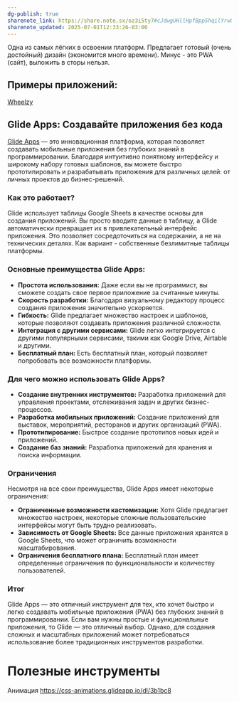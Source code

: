 ```yaml
---
dg-publish: true
sharenote_link: https://share.note.sx/oz3i5ty7#cJdwgUHllHpfBpp5hqilYrwO/v7bLU+ztjKTdGuuhRo
sharenote_updated: 2025-07-01T12:33:26-03:00
---
```

Одна из самых лёгких в освоении платформ. Предлагает готовый (очень достойный) дизайн (экономится много времени). Минус - это PWA (сайт), выложить в сторы нельзя.
## Примеры приложений:
[Wheelzy](https://wheelzy.glide.page/) 
## Glide Apps: Создавайте приложения без кода

[Glide Apps](https://www.glideapps.com/) — это инновационная платформа, которая позволяет создавать мобильные приложения без глубоких знаний в программировании. Благодаря интуитивно понятному интерфейсу и широкому набору готовых шаблонов, вы можете быстро прототипировать и разрабатывать приложения для различных целей: от личных проектов до бизнес-решений.

### Как это работает?

Glide использует таблицы Google Sheets в качестве основы для создания приложений. Вы просто вводите данные в таблицу, а Glide автоматически превращает их в привлекательный интерфейс приложения. Это позволяет сосредоточиться на содержании, а не на технических деталях.
Как вариант - собственные безлимитные таблицы платформы.

### Основные преимущества Glide Apps:

- **Простота использования:** Даже если вы не программист, вы сможете создать свое первое приложение за считанные минуты.
- **Скорость разработки:** Благодаря визуальному редактору процесс создания приложения значительно ускоряется.
- **Гибкость:** Glide предлагает множество настроек и шаблонов, которые позволяют создавать приложения различной сложности.
- **Интеграция с другими сервисами:** Glide легко интегрируется с другими популярными сервисами, такими как Google Drive, Airtable и другими.
- **Бесплатный план:** Есть бесплатный план, который позволяет попробовать все возможности платформы.

### Для чего можно использовать Glide Apps?

- **Создание внутренних инструментов:** Разработка приложений для управления проектами, отслеживания задач и других бизнес-процессов.
- **Разработка мобильных приложений:** Создание приложений для выставок, мероприятий, ресторанов и других организаций (PWA).
- **Прототипирование:** Быстрое создание прототипов новых идей и приложений.
- **Создание баз знаний:** Разработка приложений для хранения и поиска информации.

### Ограничения

Несмотря на все свои преимущества, Glide Apps имеет некоторые ограничения:

- **Ограниченные возможности кастомизации:** Хотя Glide предлагает множество настроек, некоторые сложные пользовательские интерфейсы могут быть трудно реализовать.
- **Зависимость от Google Sheets:** Все данные приложения хранятся в Google Sheets, что может ограничить возможности масштабирования.
- **Ограничения бесплатного плана:** Бесплатный план имеет определенные ограничения по функциональности и количеству пользователей.

### Итог

Glide Apps — это отличный инструмент для тех, кто хочет быстро и легко создавать мобильные приложения (PWA) без глубоких знаний в программировании. Если вам нужны простые и функциональные приложения, то Glide — это отличный выбор. Однако, для создания сложных и масштабных приложений может потребоваться использование более традиционных инструментов разработки.


# Полезные инструменты
Анимация https://css-animations.glideapp.io/dl/3b1bc8

